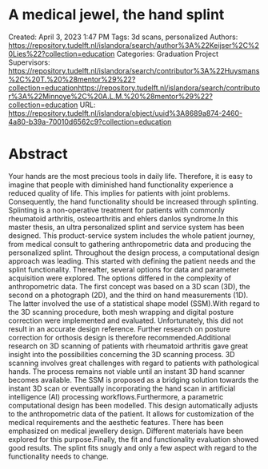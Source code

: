 # A medical jewel, the hand splint

Created: April 3, 2023 1:47 PM
Tags: 3d scans, personalized
Authors: https://repository.tudelft.nl/islandora/search/author%3A%22Keijser%2C%20Lies%22?collection=education
Categories: Graduation Project
Supervisors: https://repository.tudelft.nl/islandora/search/contributor%3A%22Huysmans%2C%20T.%20%28mentor%29%22?collection=educationhttps://repository.tudelft.nl/islandora/search/contributor%3A%22Minnoye%2C%20A.L.M.%20%28mentor%29%22?collection=education
URL: https://repository.tudelft.nl/islandora/object/uuid%3A8689a874-2460-4a80-b39a-70010d6562c9?collection=education

# Abstract

Your hands are the most precious tools in daily life. Therefore, it is easy to imagine that people with diminished hand functionality experience a reduced quality of life. This implies for patients with joint problems. Consequently, the hand functionality should be increased through splinting. Splinting is a non-operative treatment for patients with commonly rheumatoid arthritis, osteoarthritis and ehlers danlos syndrome.In this master thesis, an ultra personalized splint and service system has been designed. This product-service system includes the whole patient journey, from medical consult to gathering anthropometric data and producing the personalized splint. Throughout the design process, a computational design approach was leading. This started with defining the patient needs and the splint functionality. Thereafter, several options for data and parameter acquisition were explored. The options differed in the complexity of anthropometric data. The first concept was based on a 3D scan (3D), the second on a photograph (2D), and the third on hand measurements (1D). The latter involved the use of a statistical shape model (SSM).With regard to the 3D scanning procedure, both mesh wrapping and digital posture correction were implemented and evaluated. Unfortunately, this did not result in an accurate design reference. Further research on posture correction for orthosis design is therefore recommended.Additional research on 3D scanning of patients with rheumatoid arthritis gave great insight into the possibilities concerning the 3D scanning process. 3D scanning involves great challenges with regard to patients with pathological hands. The process remains not viable until an instant 3D hand scanner becomes available. The SSM is proposed as a bridging solution towards the instant 3D scan or eventually incorporating the hand scan in artificial intelligence (AI) processing workflows.Furthermore, a parametric computational design has been modelled. This design automatically adjusts to the anthropometric data of the patient. It allows for customization of the medical requirements and the aesthetic features. There has been emphasized on medical jewellery design. Different materials have been explored for this purpose.Finally, the fit and functionality evaluation showed good results. The splint fits snugly and only a few aspect with regard to the functionality needs to change.